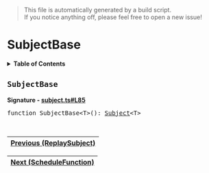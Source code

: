 > This file is automatically generated by a build script.<br>If you notice anything off, please feel free to open a new issue!

# SubjectBase

<details><summary><b>Table of Contents</b></summary>

1. [<code>SubjectBase</code>](#SubjectBase)</details>

## <a name="SubjectBase"></a><code>SubjectBase</code>

<b>Signature - [subject.ts#L85](..\/..\/packages\/core\/src\/subject.ts#L85)</b>

<pre>function SubjectBase&lt;T&gt;(): <a href="00-Subject.md#Subject-Interface">Subject</a>&lt;T&gt;</pre><br>

| [Previous \(ReplaySubject\)](08-ReplaySubject.md#readme) |
| --- |

<div align="right">

| [Next \(ScheduleFunction\)](..\/06-api-schedule-functions\/00-ScheduleFunction.md#readme) |
| --- |
</div>
